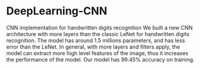# DeepLearning-CNN
CNN implementation for handwritten digits recognition
We built a new CNN architecture with more layers than the classic LeNet for handwritten digits recognition. The model has around 1.5 millions parameters, and has less error than the LeNet.
In general, with more layers and filters apply, the model can extract more high level features of the image, thus it increases the performance of the model. Our model has 99.45% accuracy on training.
